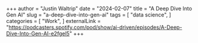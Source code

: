 +++
author = "Justin Waltrip"
date = "2024-02-07"
title = "A Deep Dive Into Gen AI"
slug = "a-deep-dive-into-gen-ai"
tags = [
    "data science",
]
categories = [
    "Work",
]
externalLink = "https://podcasters.spotify.com/pod/show/ai-driven/episodes/A-Deep-Dive-Into-Gen-AI-e2fgel5"
+++
